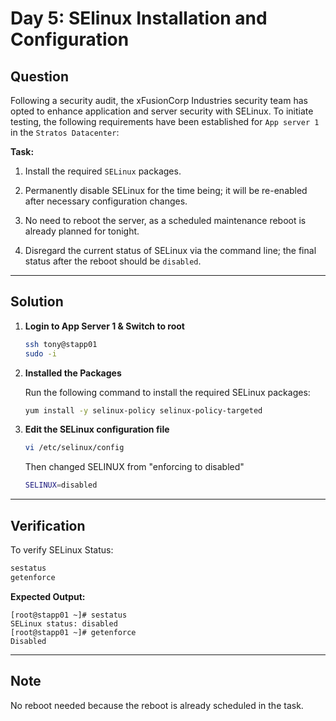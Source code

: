 # Day 5: SElinux Installation and Configuration

## Question

Following a security audit, the xFusionCorp Industries security team has opted to enhance application and server security with SELinux. To initiate testing, the following requirements have been established for `App server 1` in the `Stratos Datacenter`:

**Task:**  
1. Install the required `SELinux` packages.

2. Permanently disable SELinux for the time being; it will be re-enabled after necessary configuration changes.

3. No need to reboot the server, as a scheduled maintenance reboot is already planned for tonight.

4. Disregard the current status of SELinux via the command line; the final status after the reboot should be `disabled`.

---

## Solution

1. **Login to App Server 1 & Switch to root**

   ```bash
   ssh tony@stapp01
   sudo -i
   ```

2. **Installed the Packages**

   Run the following command to install the required SELinux packages:

   ```bash
   yum install -y selinux-policy selinux-policy-targeted
   ```

3. **Edit the SELinux configuration file**

   ```bash
   vi /etc/selinux/config
   ```
   
   Then changed SELINUX from "enforcing to disabled"

   ```bash
   SELINUX=disabled
   ```

---

## Verification

To verify SELinux Status:

```bash
sestatus
getenforce
```

**Expected Output:**

```text
[root@stapp01 ~]# sestatus
SELinux status: disabled
[root@stapp01 ~]# getenforce
Disabled
```

---

## Note

No reboot needed because the reboot is already scheduled in the task.